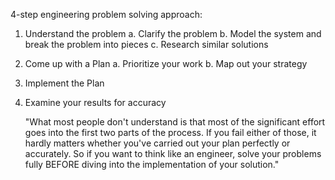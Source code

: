 4-step engineering problem solving approach:
1. Understand the problem
    a. Clarify the problem
    b. Model the system and break the problem into pieces
    c. Research similar solutions
2. Come up with a Plan
    a. Prioritize your work
    b. Map out your strategy
3. Implement the Plan
4. Examine your results for accuracy

    "What most people don't understand is that most of the significant effort goes
    into the first two parts of the process. If you fail either of those, it hardly
    matters whether you've carried out your plan perfectly or accurately. So if you
    want to think like an engineer, solve your problems fully BEFORE diving into the
    implementation of your solution."
